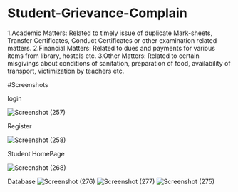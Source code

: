 # Student-Grievance-Complain

  1.Academic Matters: Related to timely issue of duplicate Mark-sheets, Transfer Certificates, Conduct Certificates or other examination related matters.
  2.Financial Matters: Related to dues and payments for various items from library, hostels etc.
  3.Other Matters: Related to certain misgivings about conditions of sanitation, preparation of food, availability of transport, victimization by teachers etc.
 
#Screenshots

login

![Screenshot (257)](https://user-images.githubusercontent.com/89664665/185154299-b6186f85-05da-4d98-8bfc-dce5821cc5ed.png)

Register

![Screenshot (258)](https://user-images.githubusercontent.com/89664665/185154339-7bdbbbf2-5fa6-4194-a1fe-2ad5968ca4f7.png)

Student HomePage

![Screenshot (268)](https://user-images.githubusercontent.com/89664665/185154904-5608e357-4221-4c8c-8ecd-330d0e153585.png)

Database
![Screenshot (276)](https://user-images.githubusercontent.com/89664665/185161318-148981e1-a5d8-4e73-a191-0d2631ccf002.png)
![Screenshot (277)](https://user-images.githubusercontent.com/89664665/185161331-af7e1d7f-7171-415f-aa8b-1ec15f5ea671.png)
![Screenshot (275)](https://user-images.githubusercontent.com/89664665/185161336-99d82ce4-c9e6-435a-9945-edd9523ecd89.png)
